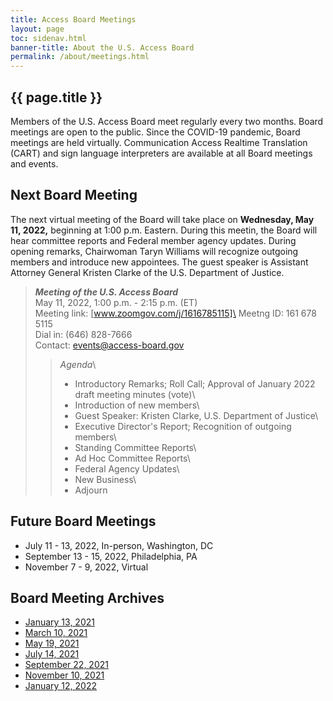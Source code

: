 ```yaml
---
title: Access Board Meetings
layout: page
toc: sidenav.html
banner-title: About the U.S. Access Board
permalink: /about/meetings.html
---
```


## {{ page.title }}

Members of the U.S. Access Board meet regularly every two months. Board meetings are open to the public. Since the COVID-19 pandemic, Board meetings are held virtually. Communication Access Realtime Translation (CART) and sign language interpreters are available at all Board meetings and events. 

## Next Board Meeting

The next virtual meeting of the Board will take place on **Wednesday, May 11, 2022,** beginning at 1:00 p.m. Eastern. During this meetin, the Board will hear committee reports and Federal member agency updates.  During opening remarks, Chairwoman Taryn Williams will recognize outgoing members and introduce new appointees.  The guest speaker is Assistant Attorney General Kristen Clarke of the U.S. Department of Justice.    

> ***Meeting of the U.S. Access Board***\
> May 11, 2022, 1:00 p.m. - 2:15 p.m. (ET)\
> Meeting link:  [www.zoomgov.com/j/1616785115]\
> Meetng ID:  161 678 5115\
> Dial in:  (646) 828-7666\
> Contact:  events@access-board.gov
>> _Agenda_\
>> * Introductory Remarks; Roll Call; Approval of January 2022 draft meeting minutes (vote)\
>> * Introduction of new members\
>> * Guest Speaker: Kristen Clarke, U.S. Department of Justice\
>> * Executive Director's Report; Recognition of outgoing members\
>> * Standing Committee Reports\
>> * Ad Hoc Committee Reports\
>> * Federal Agency Updates\
>> * New Business\
>> * Adjourn
>>

## Future Board Meetings

- July 11 - 13, 2022, In-person, Washington, DC
- September 13 - 15, 2022, Philadelphia, PA
- November 7 - 9, 2022, Virtual

## Board Meeting Archives

- [January 13, 2021](https://www.youtube.com/watch?v=rR9RfhvM2sU&t=859s)
- [March 10, 2021](https://www.youtube.com/watch?v=xI1j1V1SyjE)
- [May 19, 2021](https://www.youtube.com/watch?v=-0YkBZZEoss)
- [July 14, 2021](https://www.youtube.com/watch?v=078ZOzcZaSs)
- [September 22, 2021](https://www.youtube.com/watch?v=VBJBi-DQRRk)
- [November 10, 2021](https://www.youtube.com/watch?v=mDKLJurVTcY)
- [January 12, 2022](https://www.youtube.com/watch?v=gJAbbPOILCg)
